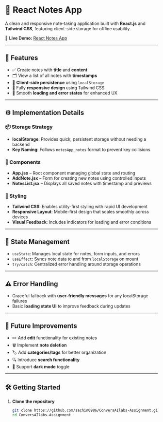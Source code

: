 # 📝 React Notes App

A clean and responsive note-taking application built with **React.js** and **Tailwind CSS**, featuring client-side storage for offline usability.

🔗 **Live Demo:** [React Notes App](https://convers-a-ilabs-assignment.vercel.app/)  

---

## 🚀 Features

- ✅ Create notes with **title** and **content**
- 🗂️ View a list of all notes with **timestamps**
- 💾 **Client-side persistence** using `localStorage`
- 📱 Fully **responsive design** using Tailwind CSS
- 🔄 Smooth **loading and error states** for enhanced UX

---

## ⚙️ Implementation Details

### 📦 Storage Strategy
- **localStorage**: Provides quick, persistent storage without needing a backend
- **Key Naming**: Follows `notesApp_notes` format to prevent key collisions

### 🧩 Components

- **App.jsx** – Root component managing global state and routing
- **AddNote.jsx** – Form for creating new notes using controlled inputs
- **NotesList.jsx** – Displays all saved notes with timestamp and previews

### 🎨 Styling

- **Tailwind CSS**: Enables utility-first styling with rapid UI development
- **Responsive Layout**: Mobile-first design that scales smoothly across devices
- **Visual Feedback**: Includes indicators for loading and error conditions

---

## 🧠 State Management

- `useState`: Manages local state for notes, form inputs, and errors
- `useEffect`: Syncs note data to and from `localStorage` on mount
- `try/catch`: Centralized error handling around storage operations

---

## ⚠️ Error Handling

- Graceful fallback with **user-friendly messages** for any localStorage failures
- Basic **loading state UI** to improve feedback during updates

---

## 🌟 Future Improvements

- ✏️ Add **edit** functionality for existing notes  
- 🗑️ Implement **note deletion**  
- 🏷️ Add **categories/tags** for better organization  
- 🔍 Introduce **search functionality**  
- 🌙 Support **dark mode** toggle  

---

## 🛠️ Getting Started

1. **Clone the repository**  
   ```bash
   git clone https://github.com/sachin0986/ConversAIlabs-Assignment.git
   cd ConversAIlabs-Assignment